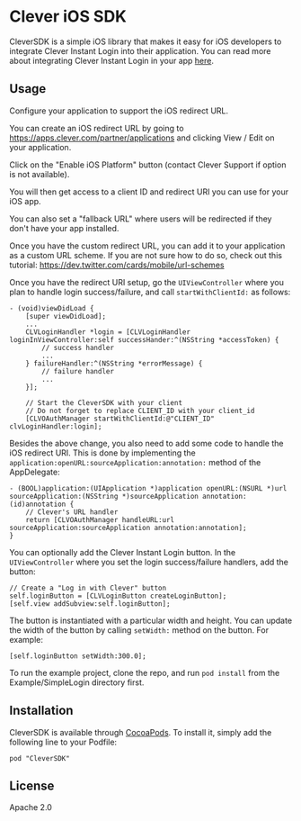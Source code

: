 # Clever iOS SDK 

CleverSDK is a simple iOS library that makes it easy for iOS developers to integrate Clever Instant Login into their application.
You can read more about integrating Clever Instant Login in your app [here](https://dev.clever.com/).

## Usage

Configure your application to support the iOS redirect URL.

You can create an iOS redirect URL by going to https://apps.clever.com/partner/applications and clicking View / Edit on your application.

Click on the "Enable iOS Platform" button (contact Clever Support if option is not available).

You will then get access to a client ID and redirect URI you can use for your iOS app.

You can also set a "fallback URL" where users will be redirected if they don't have your app installed.

Once you have the custom redirect URL, you can add it to your application as a custom URL scheme.
If you are not sure how to do so, check out this tutorial: https://dev.twitter.com/cards/mobile/url-schemes

Once you have the redirect URI setup, go the `UIViewController` where you plan to handle login success/failure, and call `startWithClientId:` as follows:
```obj-C
- (void)viewDidLoad {
    [super viewDidLoad];
    ...
    CLVLoginHandler *login = [CLVLoginHandler loginInViewController:self successHander:^(NSString *accessToken) {
        // success handler
        ...
    } failureHandler:^(NSString *errorMessage) {
        // failure handler
        ...
    }];

    // Start the CleverSDK with your client
    // Do not forget to replace CLIENT_ID with your client_id
    [CLVOAuthManager startWithClientId:@"CLIENT_ID" clvLoginHandler:login];
```

Besides the above change, you also need to add some code to handle the iOS redirect URI.
This is done by implementing the `application:openURL:sourceApplication:annotation:` method of the AppDelegate:
```obj-C
- (BOOL)application:(UIApplication *)application openURL:(NSURL *)url sourceApplication:(NSString *)sourceApplication annotation:(id)annotation {
    // Clever's URL handler
    return [CLVOAuthManager handleURL:url sourceApplication:sourceApplication annotation:annotation];
}
```

You can optionally add the Clever Instant Login button.
In the `UIViewController` where you set the login success/failure handlers, add the button:
```obj-C
// Create a "Log in with Clever" button
self.loginButton = [CLVLoginButton createLoginButton];
[self.view addSubview:self.loginButton];
```

The button is instantiated with a particular width and height.
You can update the width of the button by calling `setWidth:` method on the button.
For example:
```obj-C
[self.loginButton setWidth:300.0];
```

To run the example project, clone the repo, and run `pod install` from the Example/SimpleLogin directory first.

## Installation

CleverSDK is available through [CocoaPods](http://cocoapods.org). To install
it, simply add the following line to your Podfile:

```
pod "CleverSDK"
```

## License

Apache 2.0
